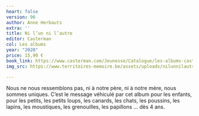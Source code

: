 ```yaml
---
heart: false
version: 96
author: Anne Herbauts
extra: ''
title: Ni l’un ni l’autre
editor: Casterman
col: Les albums
year: "2020"
price: 15,90 €
book_link: https://www.casterman.com/Jeunesse/Catalogue/les-albums-casterman/ni-lun-ni-lautre
img_src: https://www.territoires-memoire.be/assets/uploads/nilunnilautre.jpg

---
```

Nous ne nous ressemblons pas, ni à notre père, ni à notre mère, nous sommes uniques. C’est le message véhiculé par cet album pour les enfants, pour les petits, les petits loups, les canards, les chats, les poussins, les lapins, les moustiques, les grenouilles, les papillons ... dès 4 ans.